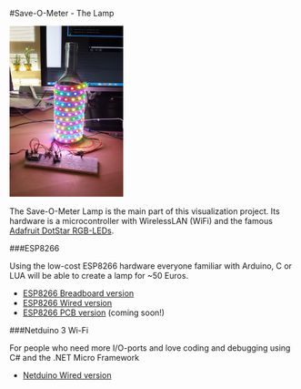 #Save-O-Meter - The Lamp

<img src="../images/20150805_140515.jpg" alt="lamp" width="200px" height="300px">

The Save-O-Meter Lamp is the main part of this visualization project. Its hardware is a microcontroller with WirelessLAN (WiFi) and the famous [Adafruit DotStar RGB-LEDs](https://learn.adafruit.com/adafruit-dotstar-leds). 

###ESP8266

Using the low-cost ESP8266 hardware everyone familiar with Arduino, C or LUA will be able to create a lamp for ~50 Euros.

- [ESP8266 Breadboard version](TheLamp_ESP8266Breadboard)
- [ESP8266 Wired version](TheLamp_ESP8266Wired)
- [ESP8266 PCB version](TheLamp_ESP8266PCB) (coming soon!)

###Netduino 3 Wi-Fi

For people who need more I/O-ports and love coding and debugging using C# and the .NET Micro Framework

- [Netduino Wired version](TheLamp_Netduino3WiFiWired)
